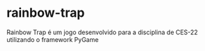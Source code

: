 # rainbow-trap
Rainbow Trap é um jogo desenvolvido para a disciplina de CES-22 utilizando o framework PyGame
